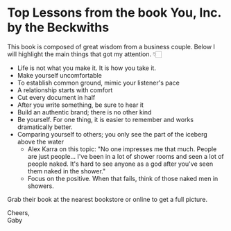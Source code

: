 # Top Lessons from the book You, Inc. by the Beckwiths

This book is composed of great wisdom from a business couple. Below I will highlight the main things that got my attention. 👇🏻

- Life is not what you make it. It is how you take it.
- Make yourself uncomfortable
- To establish common ground, mimic your listener's pace
- A relationship starts with comfort
- Cut every document in half
- After you write something, be sure to hear it
- Build an authentic brand; there is no other kind
- Be yourself. For one thing, it is easier to remember and works dramatically better.
- Comparing yourself to others; you only see the part of the iceberg above the water
  - Alex Karra on this topic: "No one impresses me that much. People are just people... I've been in a lot of shower rooms and seen a lot of people naked. It's hard to see anyone as a god after you've seen them naked in the shower."
  - Focus on the positive. When that fails, think of those naked men in showers.

Grab their book at the nearest bookstore or online to get a full picture.

Cheers,  
Gaby
